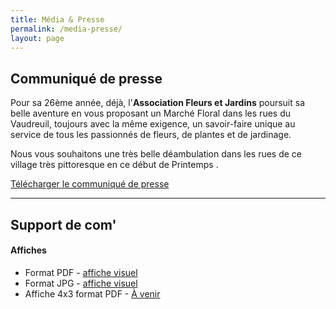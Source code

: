 ```yaml
---
title: Média & Presse
permalink: /media-presse/
layout: page
---
```


## Communiqué de presse

Pour sa 26ème année, déjà, l'**Association Fleurs et Jardins** poursuit sa belle aventure en vous proposant un Marché Floral dans les rues du Vaudreuil, toujours avec la même exigence, un savoir-faire unique au service de tous les passionnés de fleurs, de plantes et de jardinage.

Nous vous souhaitons une très belle déambulation dans les rues de ce village très pittoresque en ce début de Printemps .

[Télécharger le communiqué de presse](/assets/medias/dossier-de-presse-2020.pdf)

<hr>

## Support de com'

#### Affiches

- Format PDF - [affiche visuel](/assets/medias/affiche-2020.pdf)
- Format JPG - [affiche visuel](/assets/medias/affiche-2020.jpg)
- Affiche 4x3 format PDF - [À venir]()
